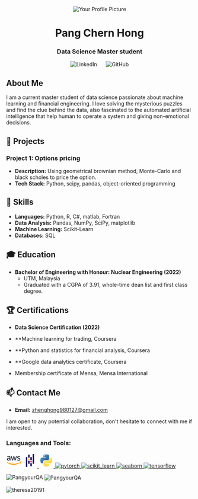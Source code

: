 <p align="center">
  <img src="https://github.com/drshahizan/BDM/blob/main/portfolio/PangyourQA/394255200_1021106612489822_7484371181969918093_n.jpg" alt="Your Profile Picture" style="width: 25%;">

</p>

<h1 align="center">Pang Chern Hong</h1>

<h3 align="center">Data Science Master student</h3>

<div align="center">
  <a href="https://www.linkedin.com/in/pang-chern-hong-a18827184/" target="_blank" style="text-decoration: none; margin: 10px;">
    <img src="https://img.shields.io/badge/LinkedIn-Connect-0A66C2" alt="LinkedIn" width="150" height="30">
  </a>
  <a href="https://github.com/PangyourQA" target="_blank" style="text-decoration: none; margin: 10px;">
    <img src="https://img.shields.io/badge/GitHub-Follow-181717" alt="GitHub" width="150" height="30">
  </a>
</div>

## About Me

I am a current master student of data science passionate about machine learning and financial engineering. I love solving the mysterious puzzles and find the clue behind the data, also fascinated to the automated artificial intelligence that help human to operate a system and giving non-emotional decisions.

## 🚀 Projects

### Project 1: Options pricing
- **Description:** Using geometrical brownian method, Monte-Carlo and black scholes to price the option.
- **Tech Stack:** Python, scipy, pandas, object-oriented programming

## 💼 Skills

- **Languages:** Python, R, C#, matlab, Fortran
- **Data Analysis:** Pandas, NumPy, SciPy, matplotlib
- **Machine Learning:** Scikit-Learn
- **Databases:** SQL

## 🎓 Education

- **Bachelor of Engineering with Honour: Nuclear Engineering (2022)**
  - UTM, Malaysia
  - Graduated with a CGPA of 3.91, whole-time dean list and first class degree.

## 🏆 Certifications

- **Data Science Certification (2022)**
- **Machine learning for trading, Coursera
- **Python and statistics for financial analysis, Coursera
- **Google data analytics certificate, Coursera

- Membership certificate of Mensa, Mensa International

## 📫 Contact Me

- **Email:** zhenghong980127@gmail.com

I am open to any potential collaboration, don't hesitate to connect with me if interested.

<h3 align="left">Languages and Tools:</h3>
<p align="left"> <a href="https://aws.amazon.com" target="_blank" rel="noreferrer"> <img src="https://raw.githubusercontent.com/devicons/devicon/master/icons/amazonwebservices/amazonwebservices-original-wordmark.svg" alt="aws" width="40" height="40"/></a> <a href="https://pandas.pydata.org/" target="_blank" rel="noreferrer"> <img src="https://raw.githubusercontent.com/devicons/devicon/2ae2a900d2f041da66e950e4d48052658d850630/icons/pandas/pandas-original.svg" alt="pandas" width="40" height="40"/> </a> <a href="https://www.python.org" target="_blank" rel="noreferrer"> <img src="https://raw.githubusercontent.com/devicons/devicon/master/icons/python/python-original.svg" alt="python" width="40" height="40"/> </a> <a href="https://pytorch.org/" target="_blank" rel="noreferrer"> <img src="https://www.vectorlogo.zone/logos/pytorch/pytorch-icon.svg" alt="pytorch" width="40" height="40"/> </a> <a href="https://scikit-learn.org/" target="_blank" rel="noreferrer"> <img src="https://upload.wikimedia.org/wikipedia/commons/0/05/Scikit_learn_logo_small.svg" alt="scikit_learn" width="40" height="40"/> </a> <a href="https://seaborn.pydata.org/" target="_blank" rel="noreferrer"> <img src="https://seaborn.pydata.org/_images/logo-mark-lightbg.svg" alt="seaborn" width="40" height="40"/> </a> <a href="https://www.tensorflow.org" target="_blank" rel="noreferrer"> <img src="https://www.vectorlogo.zone/logos/tensorflow/tensorflow-icon.svg" alt="tensorflow" width="40" height="40"/> </a> </p>

<p><img align="left" src="https://github-readme-stats.vercel.app/api/top-langs?username=PangyourQA&show_icons=true&locale=en&layout=compact" alt="PangyourQA" /></p>

<p>&nbsp;<img align="center" src="https://github-readme-stats.vercel.app/api?username=PangyourQA&show_icons=true&locale=en" alt="PangyourQA" /></p>

<p><img align="center" src="https://github-readme-streak-stats.herokuapp.com/?user=PangyourQA&" alt="theresa20191" /></p>
